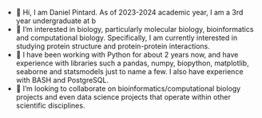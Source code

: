 - 👋 Hi, I am Daniel Pintard. As of 2023-2024 academic year, I am a 3rd year undergraduate at b
- 👀 I’m interested in biology, particularly molecular biology, bioinformatics and computational biology. Specifically, I am currently interested in studying protein 
  structure and protein-protein interactions. 
- 🌱 I have been working with Python for about 2 years now, and have experience with libraries such a pandas, numpy, biopython, matplotlib, seaborne and statsmodels 
  just to name a few. I also have experience with BASH and PostgreSQL.
- 💞️ I’m looking to collaborate on bioinformatics/computational biology projects and even data science projects that operate within other scientific disciplines. 


<!---
danielpintard/danielpintard is a ✨ special ✨ repository because its `README.md` (this file) appears on your GitHub profile.
You can click the Preview link to take a look at your changes.
--->
